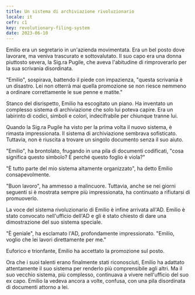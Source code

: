 ```yaml
---
title: Un sistema di archiviazione rivoluzionario
locale: it
cefr: c1
key: revolutionary-filing-system
date: 2023-06-10
---
```


Emilio era un segretario in un'azienda movimentata. Era un bel posto dove lavorare, ma veniva trascurato e sottovalutato. Il suo capo era una donna piuttosto severa, la Sig.ra Pugile, che aveva l'abitudine di rimproverarlo per la sua scrivania disordinata.

"Emilio", sospirava, battendo il piede con impazienza, "questa scrivania è un disastro. Lei non otterrà mai quella promozione se non riesce nemmeno a ordinare correttamente le sue penne e matite."

Stanco del disrispetto, Emilio ha escogitato un piano. Ha inventato un complesso sistema di archiviazione che solo lui poteva capire. Era un labirinto di codici, simboli e colori, indecifrabile per chiunque tranne lui.

Quando la Sig.ra Pugile ha visto per la prima volta il nuovo sistema, è rimasta impressionata. Il sistema di archiviazione sembrava sofisticato. Tuttavia, non è riuscita a trovare un singolo documento senza il suo aiuto.

"Emilio", ha brontolato, frugando in una pila di documenti codificati, "cosa significa questo simbolo? E perché questo foglio è viola?"

"È tutto parte del mio sistema altamente organizzato", ha detto Emilio consapevolmente.

"Buon lavoro", ha ammesso a malincuore. Tuttavia, anche se nei giorni seguenti si è mostrata sempre più impressionata, ha continuato a rifiutarsi di promuoverlo.

La voce del sistema rivoluzionario di Emilio è infine arrivata all'AD. Emilio è stato convocato nell'ufficio dell'AD e gli è stato chiesto di dare una dimostrazione del suo sistema speciale.

"È geniale", ha esclamato l'AD, profondamente impressionato. "Emilio, voglio che lei lavori direttamente per me."

Euforico e trionfante, Emilio ha accettato la promozione sul posto.

Ora che i suoi talenti erano finalmente stati riconosciuti, Emilio ha adattato attentamente il suo sistema per renderlo più comprensibile agli altri. Ma il suo vecchio sistema, più complesso, continuava a vivere nell'ufficio del suo ex capo. Emilio la vedeva ancora a volte, confusa, con una pila disordinata di documenti attorno a lei.